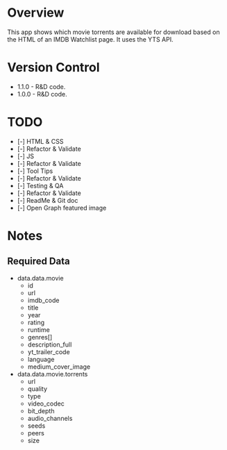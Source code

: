 # Overview
This app shows which movie torrents are available for download based on the HTML of an IMDB Watchlist page. It uses the YTS API.



# Version Control
- 1.1.0 - R&D code.
- 1.0.0 - R&D code.



# TODO
- [-] HTML & CSS
- [-] Refactor & Validate
- [-] JS
- [-] Refactor & Validate
- [-] Tool Tips
- [-] Refactor & Validate
- [-] Testing & QA
- [-] Refactor & Validate
- [-] ReadMe & Git doc
- [-] Open Graph featured image



# Notes

## Required Data 
- data.data.movie
    - id
    - url
    - imdb_code
    - title
    - year
    - rating
    - runtime
    - genres[]
    - description_full
    - yt_trailer_code
    - language
    - medium_cover_image
- data.data.movie.torrents
    - url
    - quality
    - type
    - video_codec
    - bit_depth
    - audio_channels
    - seeds
    - peers
    - size